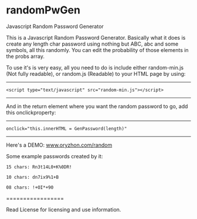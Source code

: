 randomPwGen
===========

Javascript Random Password Generator

This is a Javascript Random Password Generator. Basically what it does is create any length char password using nothing but ABC, abc and some symbols, all this randomly.
You can edit the probability of those elements in the probs array.

To use it's is very easy, all you need to do is include either random-min.js (Not fully readable), or random.js (Readable) to your HTML page by using:
_______________
`<script type="text/javascript" src="random-min.js"></script>`
_______________

And in the return element where you want the random password to go, add this onclickproperty:
_______________
`onclick="this.innerHTML = GenPassword(length)"`
_______________


Here's a DEMO: www.oryzhon.com/random

Some example passwords created by it:

```
15 chars: Rn3t14L0+K%0DR!

10 chars: dn7ix9%1+B

08 chars: !+OI*+90
```

=================

Read License for licensing and use information.
